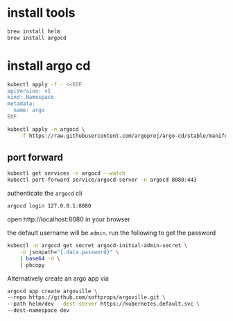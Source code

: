 # install tools

```sh
brew install helm
brew install argocd
```

# install argo cd

```sh
kubectl apply -f - <<EOF
apiVersion: v1
kind: Namespace
metadata:
  name: argo
EOF
```

```sh
kubectl apply -n argocd \
    -f https://raw.githubusercontent.com/argoproj/argo-cd/stable/manifests/install.yaml
```

## port forward

```sh
kubectl get services -n argocd --watch
kubectl port-forward service/argocd-server -n argocd 8080:443
```

authenticate the `argocd` cli

```sh
argocd login 127.0.0.1:8080
```



open http://localhost:8080 in your browser

the default username will be `admin`. run the following to get the password

```sh
kubectl -n argocd get secret argocd-initial-admin-secret \
    -o jsonpath="{.data.password}" \
    | base64 -d \
    | pbcopy
```

Alternatively create an argo app via

```sh
argocd app create argoville \
--repo https://github.com/softprops/argoville.git \
--path helm/dev --dest-server https://kubernetes.default.svc \
--dest-namespace dev
```
